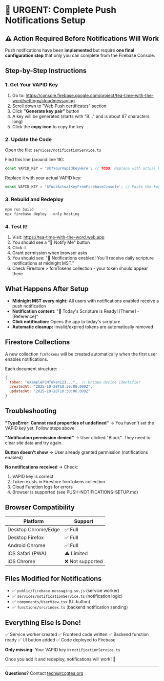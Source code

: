 # 🔔 URGENT: Complete Push Notifications Setup

## ⚠️ Action Required Before Notifications Will Work

Push notifications have been **implemented** but require **one final configuration step** that only you can complete from the Firebase Console.

## Step-by-Step Instructions

### 1. Get Your VAPID Key

1. Go to: https://console.firebase.google.com/project/tea-time-with-the-word/settings/cloudmessaging
2. Scroll down to "Web Push certificates" section
3. Click **"Generate key pair"** button
4. A key will be generated (starts with "B..." and is about 87 characters long)
5. Click the **copy icon** to copy the key

### 2. Update the Code

Open the file: `services/notificationService.ts`

Find this line (around line 18):
```typescript
const VAPID_KEY = 'BK7YourVapidKeyHere'; // TODO: Replace with actual VAPID key
```

Replace it with your actual VAPID key:
```typescript
const VAPID_KEY = 'BYourActualKeyFromFirebaseConsole'; // Paste the key you copied
```

### 3. Rebuild and Redeploy

```powershell
npm run build
npx firebase deploy --only hosting
```

### 4. Test It!

1. Visit: https://tea-time-with-the-word.web.app
2. You should see a "🔔 Notify Me" button
3. Click it
4. Grant permission when browser asks
5. You should see: "🔔 Notifications enabled! You'll receive daily scripture notifications at midnight MST."
6. Check Firestore > fcmTokens collection - your token should appear there

## What Happens After Setup

- **Midnight MST every night:** All users with notifications enabled receive a push notification
- **Notification content:** "📖 Today's Scripture is Ready! [Theme] - [Reference]"
- **Click notification:** Opens the app to today's scripture
- **Automatic cleanup:** Invalid/expired tokens are automatically removed

## Firestore Collections

A new collection `fcmTokens` will be created automatically when the first user enables notifications.

Each document structure:
```javascript
{
  token: "eXampleFCMToken123...",  // Unique device identifier
  createdAt: "2025-10-28T10:30:00.000Z",
  updatedAt: "2025-10-28T10:30:00.000Z"
}
```

## Troubleshooting

**"TypeError: Cannot read properties of undefined"**
→ You haven't set the VAPID key yet. Follow steps above.

**"Notification permission denied"**
→ User clicked "Block". They need to clear site data and try again.

**Button doesn't show**
→ User already granted permission (notifications enabled)

**No notifications received**
→ Check:
1. VAPID key is correct
2. Token exists in Firestore fcmTokens collection  
3. Cloud Function logs for errors
4. Browser is supported (see PUSH-NOTIFICATIONS-SETUP.md)

## Browser Compatibility

| Platform | Support |
|----------|---------|
| Desktop Chrome/Edge | ✅ Full |
| Desktop Firefox | ✅ Full |
| Android Chrome | ✅ Full |
| iOS Safari (PWA) | ⚠️ Limited |
| iOS Chrome | ❌ Not supported |

## Files Modified for Notifications

- ✅ `public/firebase-messaging-sw.js` (service worker)
- ✅ `services/notificationService.ts` (notification logic)
- ✅ `components/UserView.tsx` (UI button)
- ✅ `functions/src/index.ts` (backend notification sending)

## Everything Else Is Done!

✅ Service worker created
✅ Frontend code written
✅ Backend function ready
✅ UI button added
✅ Code deployed to Firebase

**Only missing:** Your VAPID key in `notificationService.ts`

Once you add it and redeploy, notifications will work! 🎉

---

**Questions?** Contact tech@rccgtea.org
